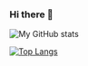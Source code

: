 ### Hi there 👋

![My GitHub stats](https://github-readme-stats.vercel.app/api?username=RudrakshKashyap&show_icons=true&theme=radical)

[![Top Langs](https://github-readme-stats.vercel.app/api/top-langs/?username=RudrakshKashyap&layout=compact)]()


<!--
**RudrakshKashyap/RudrakshKashyap** is a ✨ _special_ ✨ repository because its `README.md` (this file) appears on your GitHub profile.

Here are some ideas to get you started:

- 🔭 I’m currently working on ...
- 🌱 I’m currently learning ...
- 👯 I’m looking to collaborate on ...
- 🤔 I’m looking for help with ...
- 💬 Ask me about ...
- 📫 How to reach me: ...
- 😄 Pronouns: ...
- ⚡ Fun fact: ...
-->
